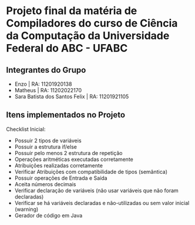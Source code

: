 # Projeto final da matéria de Compiladores do curso de Ciência da Computação da Universidade Federal do ABC - UFABC

## Integrantes do Grupo
- Enzo | RA: 11201920138
- Matheus | RA: 11202022170
- Sara Batista dos Santos Felix | RA: 11201921105

## Itens implementados no Projeto
Checklist Inicial:

- Possuir 2 tipos de variáveis
- Possuir a estrutura if/else
- Possuir pelo menos 2 estrutura de repetição
- Operações aritméticas executadas corretamente
- Atribuições realizadas corretamente
- Verificar Atribuições com compatibilidade de tipos (semântica)
- Possuir operações de Entrada e Saída
- Aceita números decimais
- Verificar declaração de variáveis (não usar variáveis que não foram declaradas)
- Verificar se há variáveis declaradas e não-utilizadas ou sem valor inicial (warning)
- Gerador de código em Java
